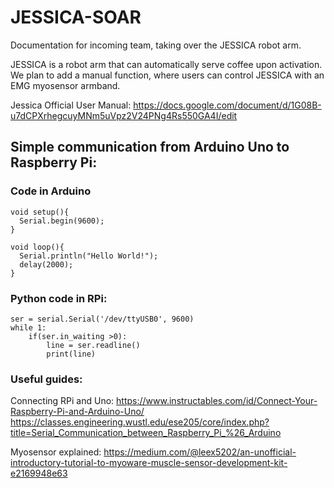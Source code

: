 # JESSICA-SOAR


Documentation for incoming team, taking over the JESSICA robot arm.

JESSICA is a robot arm that can automatically serve coffee upon activation. 
We plan to add a manual function, where users can control JESSICA with an EMG myosensor armband.

Jessica Official User Manual: https://docs.google.com/document/d/1G08B-u7dCPXrhegcuyMNm5uVpz2V24PNg4Rs550GA4I/edit



## Simple communication from Arduino Uno to Raspberry Pi:
### Code in Arduino
```
void setup(){
  Serial.begin(9600);
}

void loop(){
  Serial.println("Hello World!");   
  delay(2000);
}
```
### Python code in RPi:
```
ser = serial.Serial('/dev/ttyUSB0', 9600)
while 1: 
    if(ser.in_waiting >0):
        line = ser.readline()
        print(line)
```


### Useful guides:

Connecting RPi and Uno:
https://www.instructables.com/id/Connect-Your-Raspberry-Pi-and-Arduino-Uno/
https://classes.engineering.wustl.edu/ese205/core/index.php?title=Serial_Communication_between_Raspberry_Pi_%26_Arduino

Myosensor explained:
https://medium.com/@leex5202/an-unofficial-introductory-tutorial-to-myoware-muscle-sensor-development-kit-e2169948e63
